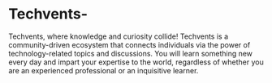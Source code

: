 # Techvents-
Techvents, where knowledge and curiosity collide! Techvents is a community-driven ecosystem that connects individuals via the power of technology-related topics and discussions. You will learn something new every day and impart your expertise to the world, regardless of whether you are an experienced professional or an inquisitive learner.
